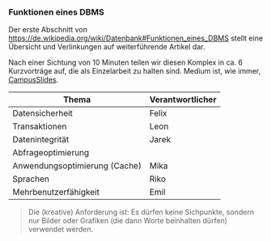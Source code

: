 ### Funktionen eines DBMS

Der erste Abschnitt von https://de.wikipedia.org/wiki/Datenbank#Funktionen_eines_DBMS stellt eine Übersicht und Verlinkungen auf weiterführende Artikel dar.

Nach einer Sichtung von 10 Minuten teilen wir diesen Komplex in ca. 6 Kurzvorträge auf, die als Einzelarbeit zu halten sind. Medium ist, wie immer, [CampusSlides](https://docs.gcm.schule/slides/).

| Thema | Verantwortlicher|
|---|---|
| Datensicherheit | Felix |
| Transaktionen | Leon |
| Datenintegrität | Jarek |
| Abfrageoptimierung | |
| Anwendungsoptimierung (Cache) | Mika |
| Sprachen | Riko |
| Mehrbenutzerfähigkeit | Emil |

> Die (kreative) Anforderung ist: Es dürfen keine Sichpunkte, sondern nur Bilder oder Grafiken (die dann Worte beinhalten dürfen) verwendet werden.
